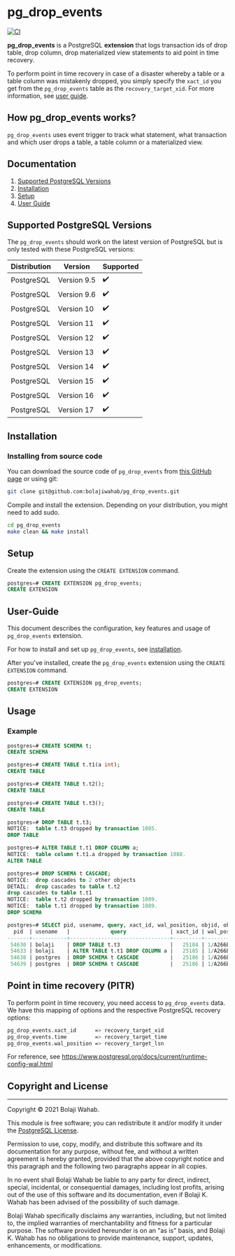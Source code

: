 # pg_drop_events

[![CI](https://github.com/bolajiwahab/pg_drop_events/actions/workflows/ci.yml/badge.svg)](https://github.com/bolajiwahab/pg_drop_events/actions/workflows/ci.yml)

**pg_drop_events** is a PostgreSQL **extension** that logs transaction ids of drop table, drop column, drop materialized view statements to aid point in time recovery.

To perform point in time recovery in case of a disaster whereby a table or a table column was mistakenly dropped, you simply specify the `xact_id` you get from the `pg_drop_events` table as the `recovery_target_xid`. For more information, see [user guide](#user-guide).

## How pg_drop_events works?

`pg_drop_events` uses event trigger to track what statement, what transaction and which user drops a table, a table column or a materialized view.

## Documentation

1. [Supported PostgreSQL Versions](#supported-postgresql-versions)
2. [Installation](#installation)
3. [Setup](#setup)
4. [User Guide](#user-guide)

## Supported PostgreSQL Versions

The ``pg_drop_events`` should work on the latest version of PostgreSQL but is only tested with these PostgreSQL versions:

| Distribution            |  Version       | Supported          |
| ------------------------|----------------|--------------------|
| PostgreSQL              | Version 9.5    | :heavy_check_mark: |
| PostgreSQL              | Version 9.6    | :heavy_check_mark: |
| PostgreSQL              | Version 10     | :heavy_check_mark: |
| PostgreSQL              | Version 11     | :heavy_check_mark: |
| PostgreSQL              | Version 12     | :heavy_check_mark: |
| PostgreSQL              | Version 13     | :heavy_check_mark: |
| PostgreSQL              | Version 14     | :heavy_check_mark: |
| PostgreSQL              | Version 15     | :heavy_check_mark: |
| PostgreSQL              | Version 16     | :heavy_check_mark: |
| PostgreSQL              | Version 17     | :heavy_check_mark: |

## Installation

### Installing from source code

You can download the source code of ``pg_drop_events`` from [this GitHub page](github.com:bolajiwahab/pg_drop_events.git) or using git:

```sh
git clone git@github.com:bolajiwahab/pg_drop_events.git
```

Compile and install the extension. Depending on your distribution, you might need to add sudo.

```sh
cd pg_drop_events
make clean && make install
```

## Setup

Create the extension using the ``CREATE EXTENSION`` command.

```sql
postgres=# CREATE EXTENSION pg_drop_events;
CREATE EXTENSION
```

## User-Guide

This document describes the configuration, key features and usage of ``pg_drop_events`` extension.

For how to install and set up ``pg_drop_events``, see [installation](#installation).

After you've installed, create the ``pg_drop_events`` extension using the ``CREATE EXTENSION`` command.

```sql
postgres=# CREATE EXTENSION pg_drop_events;
CREATE EXTENSION
```

## Usage

### Example

```sql
postgres=# CREATE SCHEMA t;
CREATE SCHEMA

postgres=# CREATE TABLE t.t1(a int);
CREATE TABLE

postgres=# CREATE TABLE t.t2();
CREATE TABLE

postgres=# CREATE TABLE t.t3();
CREATE TABLE

postgres=# DROP TABLE t.t3;
NOTICE:  table t.t3 dropped by transaction 1085.
DROP TABLE

postgres=# ALTER TABLE t.t1 DROP COLUMN a;
NOTICE:  table column t.t1.a dropped by transaction 1088.
ALTER TABLE

postgres=# DROP SCHEMA t CASCADE;
NOTICE:  drop cascades to 2 other objects
DETAIL:  drop cascades to table t.t2
drop cascades to table t.t1
NOTICE:  table t.t2 dropped by transaction 1089.
NOTICE:  table t.t1 dropped by transaction 1089.
DROP SCHEMA

postgres=# SELECT pid, usename, query, xact_id, wal_position, objid, object_name, object_type, xact_time FROM pg_drop_events;
  pid  | usename   |             query              | xact_id | wal_position | objid | object_name | object_type  |             xact_time
-------+-----------+--------------------------------+---------+--------------+-------+-------------+--------------+-------------------------------
 54630 | bolaji    | DROP TABLE t.t3                |   25184 | 1/A266B090   | 51293 | t.t3        | table        | 2022-05-04 17:16:32.913969+00
 54633 | bolaji    | ALTER TABLE t.t1 DROP COLUMN a |   25185 | 1/A266BBF8   | 51287 | t.t1.a      | table column | 2022-05-04 17:16:39.033796+00
 54638 | postgres  | DROP SCHEMA t CASCADE          |   25186 | 1/A266BEC0   | 51287 | t.t1        | table        | 2022-05-04 17:16:56.094366+00
 54639 | postgres  | DROP SCHEMA t CASCADE          |   25186 | 1/A266BEC0   | 51290 | t.t2        | table        | 2022-05-04 17:16:56.094366+00

````

## Point in time recovery (PITR)

To perform point in time recovery, you need access to `pg_drop_events` data.
We have this mapping of options and the respective PostgreSQL recovery options:

```bash
pg_drop_events.xact_id      => recovery_target_xid
pg_drop_events.time         => recovery_target_time
pg_drop_events.wal_position => recovery_target_lsn

```

For reference, see <https://www.postgresql.org/docs/current/runtime-config-wal.html>

## Copyright and License

------------------------

Copyright © 2021 Bolaji Wahab.

This module is free software; you can redistribute it and/or modify it under the [PostgreSQL License](http://www.opensource.org/licenses/postgresql).

Permission to use, copy, modify, and distribute this software and its documentation for any purpose, without fee, and without a written agreement is hereby granted, provided that the above copyright notice and this paragraph and the following two paragraphs appear in all copies.

In no event shall Bolaji Wahab be liable to any party for direct, indirect, special, incidental, or consequential damages, including lost profits, arising out of the use of this software and its documentation, even if Bolaji K. Wahab has been advised of the possibility of such damage.

Bolaji Wahab specifically disclaims any warranties, including, but not limited to, the implied warranties of merchantability and fitness for a particular purpose. The software provided hereunder is on an "as is" basis, and Bolaji K. Wahab has no obligations to provide maintenance, support, updates, enhancements, or modifications.
